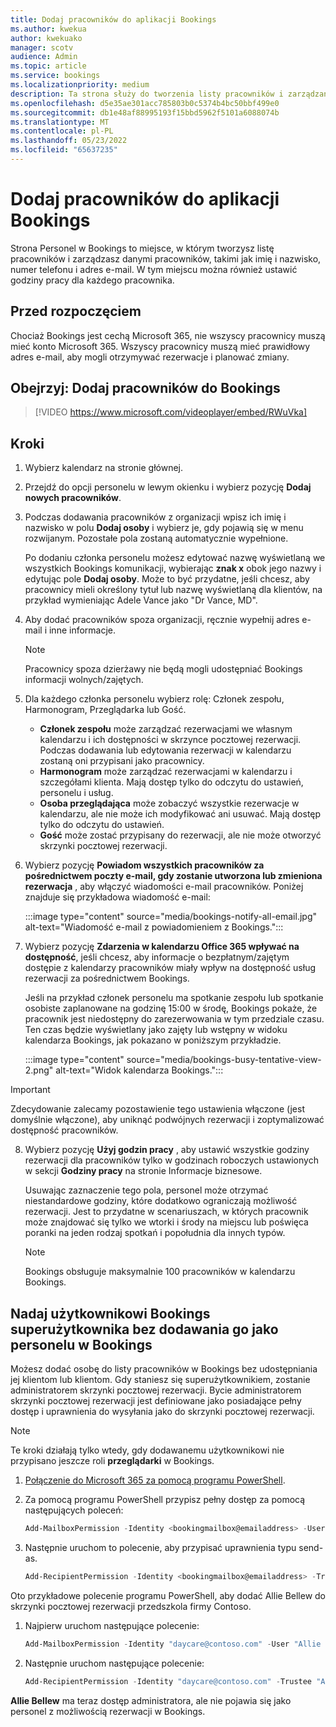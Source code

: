 ```yaml
---
title: Dodaj pracowników do aplikacji Bookings
ms.author: kwekua
author: kwekuako
manager: scotv
audience: Admin
ms.topic: article
ms.service: bookings
ms.localizationpriority: medium
description: Ta strona służy do tworzenia listy pracowników i zarządzania danymi pracowników, takimi jak imię i nazwisko, numer telefonu i adres e-mail.
ms.openlocfilehash: d5e35ae301acc785803b0c5374b4bc50bbf499e0
ms.sourcegitcommit: db1e48af88995193f15bbd5962f5101a6088074b
ms.translationtype: MT
ms.contentlocale: pl-PL
ms.lasthandoff: 05/23/2022
ms.locfileid: "65637235"
---
```

# <a name="add-staff-to-bookings"></a>Dodaj pracowników do aplikacji Bookings

Strona Personel w Bookings to miejsce, w którym tworzysz listę pracowników i zarządzasz danymi pracowników, takimi jak imię i nazwisko, numer telefonu i adres e-mail. W tym miejscu można również ustawić godziny pracy dla każdego pracownika.

## <a name="before-you-begin"></a>Przed rozpoczęciem

Chociaż Bookings jest cechą Microsoft 365, nie wszyscy pracownicy muszą mieć konto Microsoft 365. Wszyscy pracownicy muszą mieć prawidłowy adres e-mail, aby mogli otrzymywać rezerwacje i planować zmiany.

## <a name="watch-add-your-staff-to-bookings"></a>Obejrzyj: Dodaj pracowników do Bookings

> [!VIDEO https://www.microsoft.com/videoplayer/embed/RWuVka]

## <a name="steps"></a>Kroki

1. Wybierz kalendarz na stronie głównej. 

2. Przejdź do opcji personelu w lewym okienku i wybierz pozycję **Dodaj nowych pracowników**.

3. Podczas dodawania pracowników z organizacji wpisz ich imię i nazwisko w polu **Dodaj osoby** i wybierz je, gdy pojawią się w menu rozwijanym. Pozostałe pola zostaną automatycznie wypełnione.

    Po dodaniu członka personelu możesz edytować nazwę wyświetlaną we wszystkich Bookings komunikacji, wybierając **znak x** obok jego nazwy i edytując pole **Dodaj osoby**. Może to być przydatne, jeśli chcesz, aby pracownicy mieli określony tytuł lub nazwę wyświetlaną dla klientów, na przykład wymieniając Adele Vance jako "Dr Vance, MD".

4. Aby dodać pracowników spoza organizacji, ręcznie wypełnij adres e-mail i inne informacje.

    > [!NOTE]
    > Pracownicy spoza dzierżawy nie będą mogli udostępniać Bookings informacji wolnych/zajętych.

5. Dla każdego członka personelu wybierz rolę: Członek zespołu, Harmonogram, Przeglądarka lub Gość.
    - **Członek zespołu** może zarządzać rezerwacjami we własnym kalendarzu i ich dostępności w skrzynce pocztowej rezerwacji. Podczas dodawania lub edytowania rezerwacji w kalendarzu zostaną oni przypisani jako pracownicy.
    - **Harmonogram** może zarządzać rezerwacjami w kalendarzu i szczegółami klienta. Mają dostęp tylko do odczytu do ustawień, personelu i usług.
    - **Osoba przeglądająca** może zobaczyć wszystkie rezerwacje w kalendarzu, ale nie może ich modyfikować ani usuwać. Mają dostęp tylko do odczytu do ustawień.
    - **Gość** może zostać przypisany do rezerwacji, ale nie może otworzyć skrzynki pocztowej rezerwacji.

6. Wybierz pozycję **Powiadom wszystkich pracowników za pośrednictwem poczty e-mail, gdy zostanie utworzona lub zmieniona rezerwacja** , aby włączyć wiadomości e-mail pracowników. Poniżej znajduje się przykładowa wiadomość e-mail:

    :::image type="content" source="media/bookings-notify-all-email.jpg" alt-text="Wiadomość e-mail z powiadomieniem z Bookings.":::

7. Wybierz pozycję **Zdarzenia w kalendarzu Office 365 wpływać na dostępność**, jeśli chcesz, aby informacje o bezpłatnym/zajętym dostępie z kalendarzy pracowników miały wpływ na dostępność usług rezerwacji za pośrednictwem Bookings.

    Jeśli na przykład członek personelu ma spotkanie zespołu lub spotkanie osobiste zaplanowane na godzinę 15:00 w środę, Bookings pokaże, że pracownik jest niedostępny do zarezerwowania w tym przedziale czasu. Ten czas będzie wyświetlany jako zajęty lub wstępny w widoku kalendarza Bookings, jak pokazano w poniższym przykładzie.

    :::image type="content" source="media/bookings-busy-tentative-view-2.png" alt-text="Widok kalendarza Bookings.":::

> [!IMPORTANT]
> Zdecydowanie zalecamy pozostawienie tego ustawienia włączone (jest domyślnie włączone), aby uniknąć podwójnych rezerwacji i zoptymalizować dostępność pracowników.

8. Wybierz pozycję **Użyj godzin pracy** , aby ustawić wszystkie godziny rezerwacji dla pracowników tylko w godzinach roboczych ustawionych w sekcji **Godziny pracy** na stronie Informacje biznesowe.

    Usuwając zaznaczenie tego pola, personel może otrzymać niestandardowe godziny, które dodatkowo ograniczają możliwość rezerwacji. Jest to przydatne w scenariuszach, w których pracownik może znajdować się tylko we wtorki i środy na miejscu lub poświęca poranki na jeden rodzaj spotkań i popołudnia dla innych typów.

    > [!NOTE]
    > Bookings obsługuje maksymalnie 100 pracowników w kalendarzu Bookings.

## <a name="make-a-bookings-user-a-super-user-without-adding-them-as-staff-in-bookings"></a>Nadaj użytkownikowi Bookings superużytkownika bez dodawania go jako personelu w Bookings

Możesz dodać osobę do listy pracowników w Bookings bez udostępniania jej klientom lub klientom. Gdy staniesz się superużytkownikiem, zostanie administratorem skrzynki pocztowej rezerwacji. Bycie administratorem skrzynki pocztowej rezerwacji jest definiowane jako posiadające pełny dostęp i uprawnienia do wysyłania jako do skrzynki pocztowej rezerwacji.

> [!NOTE]
> Te kroki działają tylko wtedy, gdy dodawanemu użytkownikowi nie przypisano jeszcze roli **przeglądarki** w Bookings.

1. [Połączenie do Microsoft 365 za pomocą programu PowerShell](/office365/enterprise/powershell/connect-to-office-365-powershell#connect-with-the-microsoft-azure-active-directory-module-for-windows-powershell).

2. Za pomocą programu PowerShell przypisz pełny dostęp za pomocą następujących poleceń:

    ```powershell
    Add-MailboxPermission -Identity <bookingmailbox@emailaddress> -User <adminusers@emailaddress> -AccessRights FullAccess -Deny:$false
    ```

3. Następnie uruchom to polecenie, aby przypisać uprawnienia typu send-as.

    ```powershell
    Add-RecipientPermission -Identity <bookingmailbox@emailaddress> -Trustee <adminusers@emailaddress> -AccessRights SendAs -Confirm:$false
    ```

Oto przykładowe polecenie programu PowerShell, aby dodać Allie Bellew do skrzynki pocztowej rezerwacji przedszkola firmy Contoso.

1. Najpierw uruchom następujące polecenie:

    ```powershell
    Add-MailboxPermission -Identity "daycare@contoso.com" -User "Allie Bellew" -AccessRights FullAccess -InheritanceType All
    ```

2. Następnie uruchom następujące polecenie:

    ```powershell
    Add-RecipientPermission -Identity "daycare@contoso.com" -Trustee "Allie Bellew" -AccessRights SendAs -Confirm:$false
    ```

**Allie Bellew** ma teraz dostęp administratora, ale nie pojawia się jako personel z możliwością rezerwacji w Bookings.
